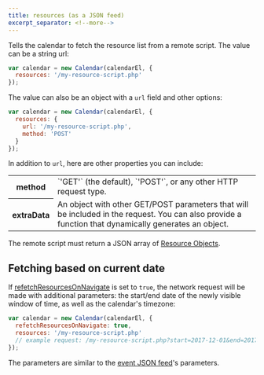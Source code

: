 ```yaml
---
title: resources (as a JSON feed)
excerpt_separator: <!--more-->
---
```


Tells the calendar to fetch the resource list from a remote script.<!--more--> The value can be a string url:

```js
var calendar = new Calendar(calendarEl, {
  resources: '/my-resource-script.php'
});
```

The value can also be an object with a `url` field and other options:

```js
var calendar = new Calendar(calendarEl, {
  resources: {
    url: '/my-resource-script.php',
    method: 'POST'
  }
});
```

In addition to `url`, here are other properties you can include:

<table>

<tr>
<th>method</th>
<td markdown='1'>
`'GET'` (the default), `'POST'`, or any other HTTP request type.
</td>
</tr>

<tr>
<th>extraData</th>
<td markdown='1'>
An object with other GET/POST parameters that will be included in the request.
You can also provide a function that dynamically generates an object.
</td>
</tr>

</table>

The remote script must return a JSON array of [Resource Objects](resource-object).


## Fetching based on current date

If [refetchResourcesOnNavigate](refetchResourcesOnNavigate) is set to `true`, the network request will be made with additional parameters: the start/end date of the newly visible window of time, as well as the calendar's timezone:

```js
var calendar = new Calendar(calendarEl, {
  refetchResourcesOnNavigate: true,
  resources: '/my-resource-script.php'
  // example request: /my-resource-script.php?start=2017-12-01&end=2017-01-12&timezone=UTC
});
```

The parameters are similar to the [event JSON feed](events-function)'s parameters.
